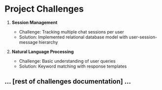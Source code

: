 # Project Challenges

1. **Session Management**
   - Challenge: Tracking multiple chat sessions per user
   - Solution: Implemented relational database model with user-session-message hierarchy

2. **Natural Language Processing**
   - Challenge: Basic understanding of user queries
   - Solution: Keyword matching with response templates

## ... [rest of challenges documentation] ...